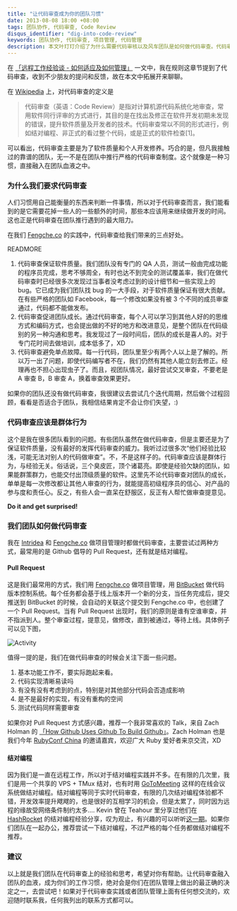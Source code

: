 ```yaml
---
title: "让代码审查成为你的团队习惯"
date: 2013-08-08 18:00 +08:00
tags: 团队协作, 代码审查, Code Review
disqus_identifier: "dig-into-code-review"
keywords: 团队协作, 代码审查, 项目管理, 代码管理
description: 本文叶玎玎介绍了为什么需要代码审核以及风车团队是如何做代码审查。代码审查是项目管理中很重要的事情，也是保证软件质量的很重要一环。
---
```


在 [「远程工作经验谈 - 如何适应及如何管理」](http://yedingding.com/2013/07/24/remote-team-the-things-you-should-know.html) 一文中，我在规则这章节提到了代码审查，收到不少朋友的提问和反馈，故在本文中拓展开来聊聊。

在 [Wikipedia](http://zh.wikipedia.org/wiki/%E4%BB%A3%E7%A0%81%E5%AE%A1%E6%9F%A5) 上，对代码审查的定义是

<blockquote>
代码审查（英语：Code Review）是指对计算机源代码系统化地审查，常用软件同行评审的方式进行，其目的是在找出及修正在软件开发初期未发现的错误，提升软件质量及开发者的技术。代码审查常以不同的形式进行，例如结对编程、非正式的看过整个代码，或是正式的软件检查[1]。
</blockquote>

可以看出，代码审查主要是为了软件质量和个人开发修养。巧合的是，但凡我接触过的靠谱的团队，无一不是在团队中推行严格的代码审查制度。这个就像是一种习惯，直接融入在团队血液之中。

### 为什么我们要求代码审查

人们习惯用自己能衡量的东西来判断一件事情，所以对于代码审查而言，我们能看到的是它需要花掉一些人的一些额外的时间，那些本应该用来继续做开发的时间。这也正是代码审查在团队推行遇到的最大阻力。

在我们 [Fengche.co](https://fengcheco.com "团队高效协作工具") 的实践中，代码审查给我们带来的三点好处。

READMORE

1. 代码审查保证软件质量。我们团队没有专门的 QA 人员，测试一般由完成功能的程序员完成，思考不够周全，有时也达不到完全的测试覆盖率，我们在做代码审查时已经很多次发现过当事者没考虑过到的设计细节和一些实现上的 bug。它已成为我们团队找 bug 的一大手段，对于软件质量保证有很大贡献。在有些严格的团队如 Facebook，每一个修改如果没有被 3 个不同的成员审查通过，代码都不能做发布。
1. 代码审查促进团队成长。通过代码审查，每个人可以学习到其他人好的的思维方式和编码方式，也会提出做的不好的地方和改进意见，是整个团队在代码级别的另一种沟通和思考。我发现过了一段时间后，团队的成长是喜人的。对于专门花时间去做培训，成本低多了，XD
1. 代码审查避免单点故障。每一行代码，团队里至少有两个人以上是了解的。所以万一出了问题，即使代码编写者不在，我们仍然有其他人能立刻去修正。经理再也不担心出现虫子了。而且，视团队情况，最好尝试交叉审查，不要老是 A 审查 B，B 审查 A，换着审查效果更好。

如果你的团队还没有做代码审查，我很建议去尝试几个迭代周期，然后做个过程回顾，看看是否适合于团队，我相信结果肯定不会让你们失望，:)

### 代码审查应该是群体行为

这个是我在很多团队看到的问题。有些团队虽然在做代码审查，但是主要还是为了保证软件质量，没有最好的发挥代码审查的威力。我听过过很多次“他们经验比较浅，可能无法对别人的代码做审查”。不，不是这样子的。代码审查应该是群体行为，与经验无关。俗话说，三个臭皮匠，顶个诸葛亮。即使是经验欠缺的团队，如果能群策群力，也能交付出顶级质量的软件。这里先不论代码审查对团队的成长，单单是每一次修改都让其他人审查的行为，就能提高初级程序员的信心、对产品的参与度和责任心。反之，有些人会一直呆在舒服区，反正有人帮忙做审查提意见。

**Do it and get surprised!**

### 我们团队如何做代码审查

我在 [Intridea](http://intridea.com) 和 [Fengche.co](https://fengcheco.com "团队协作软件") 做项目管理时都做代码审查，主要尝试过两种方式，最常用的是 Github 倡导的 Pull Request，还有就是结对编程。

#### Pull Request

这是我们最常用的方式，我们用 [Fengche.co](https://fengcheco.com "敏捷项目管理工具") 做项目管理，用 [BitBucket](https://bitbucket.org) 做代码版本控制系统。每个任务都会基于线上版本开一个新的分支，当任务完成后，提交推送到 BitBucket 的时候，会自动的关联这个提交到 Fengche.co 中，也创建了一个 Pull Request。当有 Pull Request 出现时，我们的原则是谁有空谁审查，并不指派到人。整个审查过程，提意见，做修改，直到被通过，等待上线。具体例子可以见下图，

![Activity](https://fengcheco.com/blog/images/integrate-version-control-system-with-pragmat/vcs-integration.png)

值得一提的是，我们在做代码审查的时候会关注下面一些问题。

1. 基本功能工作不，要实际跑起来看。
2. 代码实现清晰易读吗
3. 有没有没有考虑到的点，特别是对其他部分代码会否造成影响
4. 是不是最好的实现，有没有重构的空间
5. 测试代码同样需要审查

如果你对 Pull Request 方式感兴趣，推荐一个我非常喜欢的 Talk，来自 Zach Holman 的 [「How Github Uses Github To Build Github」](http://zachholman.com/talk/how-github-uses-github-to-build-github/)。Zach Holman 也是我们今年 [RubyConf China](http://rubyconfchina.org) 的邀请嘉宾，欢迎广大 Ruby 爱好者来京交流，XD

#### 结对编程

因为我们是一直在远程工作，所以对于结对编程实践并不多。在有限的几次里，我们是用一个共享的 VPS + TMux 结对，也有时用 [GoToMeeting](http://gotomeeting.com) 这样的在线会议系统做结对编程。结对编程等同于实时代码审查，有限的几次结对编程体验都不错，开发效率提升飕飕的，也是很好的互相学习的机会，但是太累了，同时因为远程的缘故受网络条件制约太多.... Kevin 曾在 Teahour 里分享过他们在 [HashRocket](http://hashrocket.com) 的结对编程经验分享，叹为观止，有兴趣的可以听听[这一期](http://teahour.fm/2013/02/03/learning-ruby-and-rails.html)。如果你们团队在一起办公，推荐尝试一下结对编程，不过严格的每个任务都做结对编程不推荐。

### 建议

以上就是我们团队在代码审查上的经验和思考，希望对你有帮助。让代码审查融入团队的血液，成为你们的工作习惯，绝对会是你们在团队管理上做出的最正确的决定之一，去尝试吧！如果对于代码审查实践或者团队管理上面有任何想交流的，欢迎随时联系我，任何我列出的联系方式都可以。
